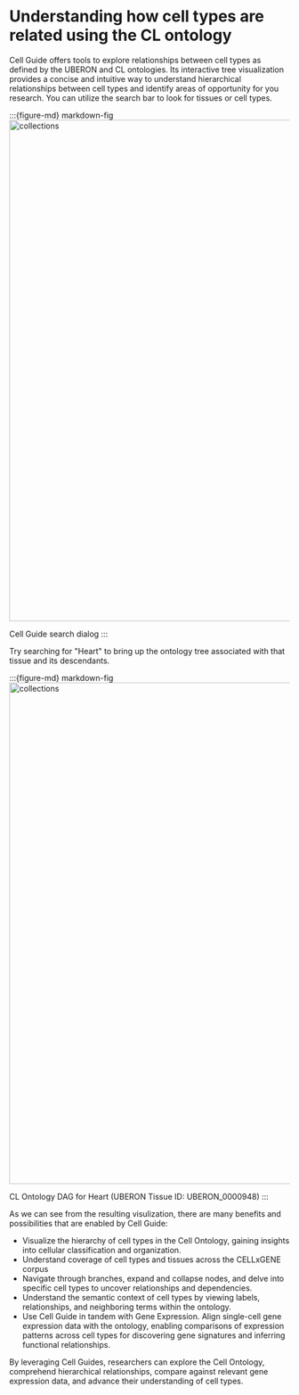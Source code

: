 # Understanding how cell types are related using the CL ontology


Cell Guide offers tools to explore relationships between cell types as defined by the UBERON and CL ontologies. Its interactive tree visualization provides a concise and intuitive way to understand hierarchical relationships between cell types and identify areas of opportunity for you research. You can utilize the search bar to look for tissues or cell types.

:::{figure-md} markdown-fig
<img src="images/cellguideSearchFocus.png" alt="collections" class="bg-primary mb-1" width="900px">

Cell Guide search dialog
:::

Try searching for "Heart" to bring up the ontology tree associated with that tissue and its descendants.

:::{figure-md} markdown-fig
<img src="images/cellguideHeart.png" alt="collections" class="bg-primary mb-1" width="900px">

CL Ontology DAG for Heart (UBERON Tissue ID: UBERON_0000948)
:::


As we can see from the resulting visulization, there are many benefits and possibilities that are enabled by Cell Guide:

- Visualize the hierarchy of cell types in the Cell Ontology, gaining insights into cellular classification and organization.
- Understand coverage of cell types and tissues across the CELLxGENE corpus
- Navigate through branches, expand and collapse nodes, and delve into specific cell types to uncover relationships and dependencies.
- Understand the semantic context of cell types by viewing labels, relationships, and neighboring terms within the ontology.
- Use Cell Guide in tandem with Gene Expression. Align single-cell gene expression data with the ontology, enabling comparisons of expression patterns across cell types for discovering gene signatures and inferring functional relationships.

By leveraging Cell Guides, researchers can explore the Cell Ontology, comprehend hierarchical relationships, compare against relevant gene expression data, and advance their understanding of cell types.